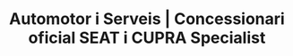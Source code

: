 ---
title: "Automotor i Serveis | Concessionari oficial SEAT i CUPRA Specialist"
url: /lleida/automotor-i-serveis-concessionari-oficial-seat-i-cupra-specialist/
shop: coche
---